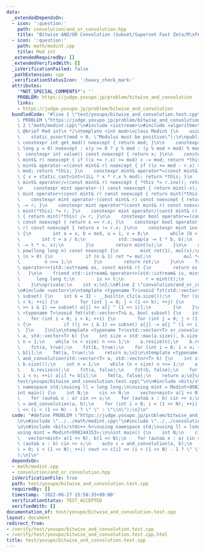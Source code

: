 ```yaml
---
data:
  _extendedDependsOn:
  - icon: ':question:'
    path: convolution/and_or_convolution.hpp
    title: "Bitwise AND/OR Convolution (Subset/Superset Fast Zeta/M\xF6bius Transform)"
  - icon: ':question:'
    path: math/modint.cpp
    title: Mod int
  _extendedRequiredBy: []
  _extendedVerifiedWith: []
  _isVerificationFailed: false
  _pathExtension: cpp
  _verificationStatusIcon: ':heavy_check_mark:'
  attributes:
    '*NOT_SPECIAL_COMMENTS*': ''
    PROBLEM: https://judge.yosupo.jp/problem/bitwise_and_convolution
    links:
    - https://judge.yosupo.jp/problem/bitwise_and_convolution
  bundledCode: "#line 1 \"test/yosupo/bitwise_and_convolution.test.cpp\"\n#define\
    \ PROBLEM \"https://judge.yosupo.jp/problem/bitwise_and_convolution\"\n\n#line\
    \ 2 \"math/modint.cpp\"\n#include <iostream>\n#include <algorithm>\n\n/**\n *\
    \ @brief Mod int\n */\ntemplate <int mod>\nclass Modint {\n    using mint = Modint;\n\
    \    static_assert(mod > 0, \"Modulus must be positive\");\n\npublic:\n    static\
    \ constexpr int get_mod() noexcept { return mod; }\n\n    constexpr Modint(long\
    \ long y = 0) noexcept : x(y >= 0 ? y % mod : (y % mod + mod) % mod) {}\n\n  \
    \  constexpr int value() const noexcept { return x; }\n\n    constexpr mint& operator+=(const\
    \ mint& r) noexcept { if ((x += r.x) >= mod) x -= mod; return *this; }\n    constexpr\
    \ mint& operator-=(const mint& r) noexcept { if ((x += mod - r.x) >= mod) x -=\
    \ mod; return *this; }\n    constexpr mint& operator*=(const mint& r) noexcept\
    \ { x = static_cast<int>(1LL * x * r.x % mod); return *this; }\n    constexpr\
    \ mint& operator/=(const mint& r) noexcept { *this *= r.inv(); return *this; }\n\
    \n    constexpr mint operator-() const noexcept { return mint(-x); }\n\n    constexpr\
    \ mint operator+(const mint& r) const noexcept { return mint(*this) += r; }\n\
    \    constexpr mint operator-(const mint& r) const noexcept { return mint(*this)\
    \ -= r; }\n    constexpr mint operator*(const mint& r) const noexcept { return\
    \ mint(*this) *= r; }\n    constexpr mint operator/(const mint& r) const noexcept\
    \ { return mint(*this) /= r; }\n\n    constexpr bool operator==(const mint& r)\
    \ const noexcept { return x == r.x; }\n    constexpr bool operator!=(const mint&\
    \ r) const noexcept { return x != r.x; }\n\n    constexpr mint inv() const noexcept\
    \ {\n        int a = x, b = mod, u = 1, v = 0;\n        while (b > 0) {\n    \
    \        int t = a / b;\n            std::swap(a -= t * b, b);\n            std::swap(u\
    \ -= t * v, v);\n        }\n        return mint(u);\n    }\n\n    constexpr mint\
    \ pow(long long n) const noexcept {\n        mint ret(1), mul(x);\n        while\
    \ (n > 0) {\n            if (n & 1) ret *= mul;\n            mul *= mul;\n   \
    \         n >>= 1;\n        }\n        return ret;\n    }\n\n    friend std::ostream&\
    \ operator<<(std::ostream& os, const mint& r) {\n        return os << r.x;\n \
    \   }\n\n    friend std::istream& operator>>(std::istream& is, mint& r) {\n  \
    \      long long t;\n        is >> t;\n        r = mint(t);\n        return is;\n\
    \    }\n\nprivate:\n    int x;\n};\n#line 2 \"convolution/and_or_convolution.hpp\"\
    \n#include <vector>\n\ntemplate <typename T>\nvoid fzt(std::vector<T>& a, bool\
    \ subset) {\n    int k = 31 - __builtin_clz(a.size());\n    for (int i = 0; i\
    \ < k; ++i) {\n        for (int j = 0; j < (1 << k); ++j) {\n            if ((j\
    \ >> i & 1) == subset) a[j] += a[j ^ (1 << i)];\n        }\n    }\n}\n\ntemplate\
    \ <typename T>\nvoid fmt(std::vector<T>& a, bool subset) {\n    int k = 31 - __builtin_clz(a.size());\n\
    \    for (int i = 0; i < k; ++i) {\n        for (int j = 0; j < (1 << k); ++j)\
    \ {\n            if ((j >> i & 1) == subset) a[j] -= a[j ^ (1 << i)];\n      \
    \  }\n    }\n}\n\ntemplate <typename T>\nstd::vector<T> or_convolution(std::vector<T>\
    \ a, std::vector<T> b) {\n    int size = std::max(a.size(), b.size());\n    int\
    \ n = 1;\n    while (n < size) n <<= 1;\n    a.resize(n);\n    b.resize(n);\n\
    \    fzt(a, true);\n    fzt(b, true);\n    for (int i = 0; i < n; ++i) a[i] *=\
    \ b[i];\n    fmt(a, true);\n    return a;\n}\n\ntemplate <typename T>\nstd::vector<T>\
    \ and_convolution(std::vector<T> a, std::vector<T> b) {\n    int size = std::max(a.size(),\
    \ b.size());\n    int n = 1;\n    while (n < size) n <<= 1;\n    a.resize(n);\n\
    \    b.resize(n);\n    fzt(a, false);\n    fzt(b, false);\n    for (int i = 0;\
    \ i < n; ++i) a[i] *= b[i];\n    fmt(a, false);\n    return a;\n}\n#line 5 \"\
    test/yosupo/bitwise_and_convolution.test.cpp\"\n\n#include <bits/stdc++.h>\nusing\
    \ namespace std;\nusing ll = long long;\n\nusing mint = Modint<998244353>;\n\n\
    int main() {\n    int N;\n    cin >> N;\n    vector<mint> a(1 << N), b(1 << N);\n\
    \    for (auto& x : a) cin >> x;\n    for (auto& x : b) cin >> x;\n    auto c\
    \ = and_convolution(a, b);\n    for (int i = 0; i < (1 << N); ++i) cout << c[i]\
    \ << (i < (1 << N) - 1 ? \" \" : \"\\n\");\n}\n"
  code: "#define PROBLEM \"https://judge.yosupo.jp/problem/bitwise_and_convolution\"\
    \n\n#include \"../../math/modint.cpp\"\n#include \"../../convolution/and_or_convolution.hpp\"\
    \n\n#include <bits/stdc++.h>\nusing namespace std;\nusing ll = long long;\n\n\
    using mint = Modint<998244353>;\n\nint main() {\n    int N;\n    cin >> N;\n \
    \   vector<mint> a(1 << N), b(1 << N);\n    for (auto& x : a) cin >> x;\n    for\
    \ (auto& x : b) cin >> x;\n    auto c = and_convolution(a, b);\n    for (int i\
    \ = 0; i < (1 << N); ++i) cout << c[i] << (i < (1 << N) - 1 ? \" \" : \"\\n\"\
    );\n}\n"
  dependsOn:
  - math/modint.cpp
  - convolution/and_or_convolution.hpp
  isVerificationFile: true
  path: test/yosupo/bitwise_and_convolution.test.cpp
  requiredBy: []
  timestamp: '2022-06-27 15:58:35+09:00'
  verificationStatus: TEST_ACCEPTED
  verifiedWith: []
documentation_of: test/yosupo/bitwise_and_convolution.test.cpp
layout: document
redirect_from:
- /verify/test/yosupo/bitwise_and_convolution.test.cpp
- /verify/test/yosupo/bitwise_and_convolution.test.cpp.html
title: test/yosupo/bitwise_and_convolution.test.cpp
---
```

